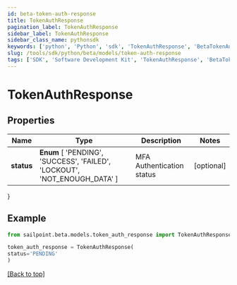 ```yaml
---
id: beta-token-auth-response
title: TokenAuthResponse
pagination_label: TokenAuthResponse
sidebar_label: TokenAuthResponse
sidebar_class_name: pythonsdk
keywords: ['python', 'Python', 'sdk', 'TokenAuthResponse', 'BetaTokenAuthResponse'] 
slug: /tools/sdk/python/beta/models/token-auth-response
tags: ['SDK', 'Software Development Kit', 'TokenAuthResponse', 'BetaTokenAuthResponse']
---
```


# TokenAuthResponse


## Properties

Name | Type | Description | Notes
------------ | ------------- | ------------- | -------------
**status** |  **Enum** [  'PENDING',    'SUCCESS',    'FAILED',    'LOCKOUT',    'NOT_ENOUGH_DATA' ] | MFA Authentication status | [optional] 
}

## Example

```python
from sailpoint.beta.models.token_auth_response import TokenAuthResponse

token_auth_response = TokenAuthResponse(
status='PENDING'
)

```
[[Back to top]](#) 

